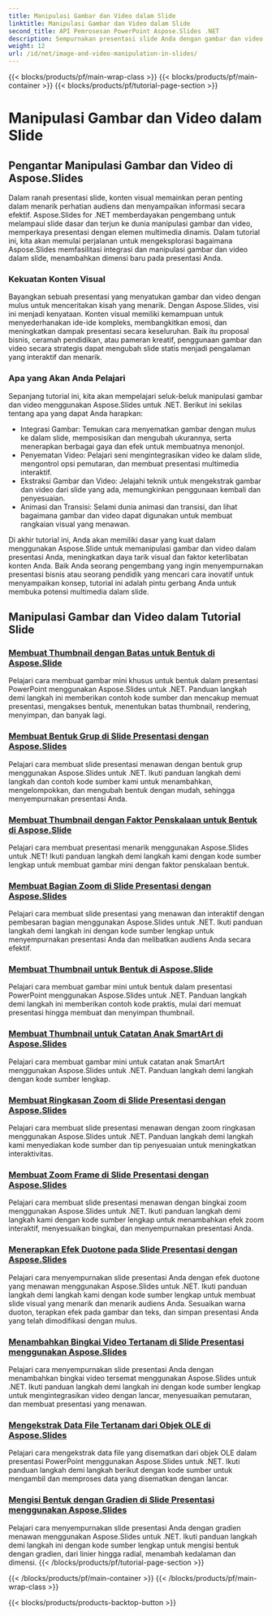 ```yaml
---
title: Manipulasi Gambar dan Video dalam Slide
linktitle: Manipulasi Gambar dan Video dalam Slide
second_title: API Pemrosesan PowerPoint Aspose.Slides .NET
description: Sempurnakan presentasi slide Anda dengan gambar dan video menawan menggunakan Aspose.Slides untuk .NET. Pelajari langkah demi langkah cara memanipulasi gambar dan video dalam slide untuk konten yang menarik secara visual.
weight: 12
url: /id/net/image-and-video-manipulation-in-slides/
---
```


{{< blocks/products/pf/main-wrap-class >}}
{{< blocks/products/pf/main-container >}}
{{< blocks/products/pf/tutorial-page-section >}}

# Manipulasi Gambar dan Video dalam Slide


## Pengantar Manipulasi Gambar dan Video di Aspose.Slides

Dalam ranah presentasi slide, konten visual memainkan peran penting dalam menarik perhatian audiens dan menyampaikan informasi secara efektif. Aspose.Slides for .NET memberdayakan pengembang untuk melampaui slide dasar dan terjun ke dunia manipulasi gambar dan video, memperkaya presentasi dengan elemen multimedia dinamis. Dalam tutorial ini, kita akan memulai perjalanan untuk mengeksplorasi bagaimana Aspose.Slides memfasilitasi integrasi dan manipulasi gambar dan video dalam slide, menambahkan dimensi baru pada presentasi Anda.

### Kekuatan Konten Visual

Bayangkan sebuah presentasi yang menyatukan gambar dan video dengan mulus untuk menceritakan kisah yang menarik. Dengan Aspose.Slides, visi ini menjadi kenyataan. Konten visual memiliki kemampuan untuk menyederhanakan ide-ide kompleks, membangkitkan emosi, dan meningkatkan dampak presentasi secara keseluruhan. Baik itu proposal bisnis, ceramah pendidikan, atau pameran kreatif, penggunaan gambar dan video secara strategis dapat mengubah slide statis menjadi pengalaman yang interaktif dan menarik.

### Apa yang Akan Anda Pelajari

Sepanjang tutorial ini, kita akan mempelajari seluk-beluk manipulasi gambar dan video menggunakan Aspose.Slides untuk .NET. Berikut ini sekilas tentang apa yang dapat Anda harapkan:

- Integrasi Gambar: Temukan cara menyematkan gambar dengan mulus ke dalam slide, memposisikan dan mengubah ukurannya, serta menerapkan berbagai gaya dan efek untuk membuatnya menonjol.
- Penyematan Video: Pelajari seni mengintegrasikan video ke dalam slide, mengontrol opsi pemutaran, dan membuat presentasi multimedia interaktif.
- Ekstraksi Gambar dan Video: Jelajahi teknik untuk mengekstrak gambar dan video dari slide yang ada, memungkinkan penggunaan kembali dan penyesuaian.
- Animasi dan Transisi: Selami dunia animasi dan transisi, dan lihat bagaimana gambar dan video dapat digunakan untuk membuat rangkaian visual yang menawan.

Di akhir tutorial ini, Anda akan memiliki dasar yang kuat dalam menggunakan Aspose.Slide untuk memanipulasi gambar dan video dalam presentasi Anda, meningkatkan daya tarik visual dan faktor keterlibatan konten Anda. Baik Anda seorang pengembang yang ingin menyempurnakan presentasi bisnis atau seorang pendidik yang mencari cara inovatif untuk menyampaikan konsep, tutorial ini adalah pintu gerbang Anda untuk membuka potensi multimedia dalam slide.


## Manipulasi Gambar dan Video dalam Tutorial Slide
### [Membuat Thumbnail dengan Batas untuk Bentuk di Aspose.Slide](./creating-thumbnail-bounds-shape/)
Pelajari cara membuat gambar mini khusus untuk bentuk dalam presentasi PowerPoint menggunakan Aspose.Slides untuk .NET. Panduan langkah demi langkah ini memberikan contoh kode sumber dan mencakup memuat presentasi, mengakses bentuk, menentukan batas thumbnail, rendering, menyimpan, dan banyak lagi.
### [Membuat Bentuk Grup di Slide Presentasi dengan Aspose.Slides](./creating-group-shapes/)
Pelajari cara membuat slide presentasi menawan dengan bentuk grup menggunakan Aspose.Slides untuk .NET. Ikuti panduan langkah demi langkah dan contoh kode sumber kami untuk menambahkan, mengelompokkan, dan mengubah bentuk dengan mudah, sehingga menyempurnakan presentasi Anda.
### [Membuat Thumbnail dengan Faktor Penskalaan untuk Bentuk di Aspose.Slide](./creating-thumbnail-scaling-factor-shape/)
Pelajari cara membuat presentasi menarik menggunakan Aspose.Slides untuk .NET! Ikuti panduan langkah demi langkah kami dengan kode sumber lengkap untuk membuat gambar mini dengan faktor penskalaan bentuk.
### [Membuat Bagian Zoom di Slide Presentasi dengan Aspose.Slides](./creating-section-zoom/)
Pelajari cara membuat slide presentasi yang menawan dan interaktif dengan pembesaran bagian menggunakan Aspose.Slides untuk .NET. Ikuti panduan langkah demi langkah ini dengan kode sumber lengkap untuk menyempurnakan presentasi Anda dan melibatkan audiens Anda secara efektif.
### [Membuat Thumbnail untuk Bentuk di Aspose.Slide](./creating-thumbnail-shape/)
Pelajari cara membuat gambar mini untuk bentuk dalam presentasi PowerPoint menggunakan Aspose.Slides untuk .NET. Panduan langkah demi langkah ini memberikan contoh kode praktis, mulai dari memuat presentasi hingga membuat dan menyimpan thumbnail.
### [Membuat Thumbnail untuk Catatan Anak SmartArt di Aspose.Slides](./creating-thumbnail-smartart-child-note/)
Pelajari cara membuat gambar mini untuk catatan anak SmartArt menggunakan Aspose.Slides untuk .NET. Panduan langkah demi langkah dengan kode sumber lengkap.
### [Membuat Ringkasan Zoom di Slide Presentasi dengan Aspose.Slides](./creating-summary-zoom/)
Pelajari cara membuat slide presentasi menawan dengan zoom ringkasan menggunakan Aspose.Slides untuk .NET. Panduan langkah demi langkah kami menyediakan kode sumber dan tip penyesuaian untuk meningkatkan interaktivitas.
### [Membuat Zoom Frame di Slide Presentasi dengan Aspose.Slides](./creating-zoom-frame/)
Pelajari cara membuat slide presentasi menawan dengan bingkai zoom menggunakan Aspose.Slides untuk .NET. Ikuti panduan langkah demi langkah kami dengan kode sumber lengkap untuk menambahkan efek zoom interaktif, menyesuaikan bingkai, dan menyempurnakan presentasi Anda.
### [Menerapkan Efek Duotone pada Slide Presentasi dengan Aspose.Slides](./applying-duotone-effects/)
Pelajari cara menyempurnakan slide presentasi Anda dengan efek duotone yang menawan menggunakan Aspose.Slides untuk .NET. Ikuti panduan langkah demi langkah kami dengan kode sumber lengkap untuk membuat slide visual yang menarik dan menarik audiens Anda. Sesuaikan warna duoton, terapkan efek pada gambar dan teks, dan simpan presentasi Anda yang telah dimodifikasi dengan mulus.
### [Menambahkan Bingkai Video Tertanam di Slide Presentasi menggunakan Aspose.Slides](./adding-embedded-video-frame/)
Pelajari cara menyempurnakan slide presentasi Anda dengan menambahkan bingkai video tersemat menggunakan Aspose.Slides untuk .NET. Ikuti panduan langkah demi langkah ini dengan kode sumber lengkap untuk mengintegrasikan video dengan lancar, menyesuaikan pemutaran, dan membuat presentasi yang menawan.
### [Mengekstrak Data File Tertanam dari Objek OLE di Aspose.Slides](./extracting-embedded-file-data-ole-object/)
Pelajari cara mengekstrak data file yang disematkan dari objek OLE dalam presentasi PowerPoint menggunakan Aspose.Slides untuk .NET. Ikuti panduan langkah demi langkah berikut dengan kode sumber untuk mengambil dan memproses data yang disematkan dengan lancar.
### [Mengisi Bentuk dengan Gradien di Slide Presentasi menggunakan Aspose.Slides](./filling-shapes-gradient/)
Pelajari cara menyempurnakan slide presentasi Anda dengan gradien menawan menggunakan Aspose.Slides untuk .NET. Ikuti panduan langkah demi langkah ini dengan kode sumber lengkap untuk mengisi bentuk dengan gradien, dari linier hingga radial, menambah kedalaman dan dimensi.
{{< /blocks/products/pf/tutorial-page-section >}}

{{< /blocks/products/pf/main-container >}}
{{< /blocks/products/pf/main-wrap-class >}}

{{< blocks/products/products-backtop-button >}}
